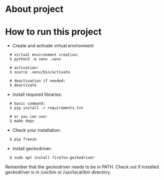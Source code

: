 # About project
# How to run this project
* Create and activate virtual environment
```
  # virtual environment creation:
  $ python3 -m venv .venv

  # activation:
  $ source .venv/bin/activate

  # deactivation if needed:
  $ deactivate
```
* Install required libraries:
```
  # basic command:
  $ pip install -r requirements.txt

  # or you can use:
  $ make deps
```
* Check your installation:
```
  $ pip freeze
```
* Install geckodriver:
```
  $ sudo apt install firefox-geckodriver
```
Remember that the geckodriver needs to be in PATH.
Check out if installed geckodriver is in /usr/bin or /usr/local/bin directory.
